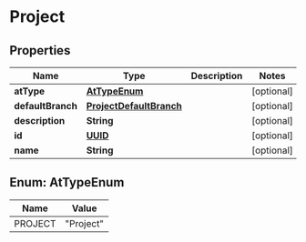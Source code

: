 

# Project

## Properties

Name | Type | Description | Notes
------------ | ------------- | ------------- | -------------
**atType** | [**AtTypeEnum**](#AtTypeEnum) |  |  [optional]
**defaultBranch** | [**ProjectDefaultBranch**](ProjectDefaultBranch.md) |  |  [optional]
**description** | **String** |  |  [optional]
**id** | [**UUID**](UUID.md) |  |  [optional]
**name** | **String** |  |  [optional]



## Enum: AtTypeEnum

Name | Value
---- | -----
PROJECT | &quot;Project&quot;



